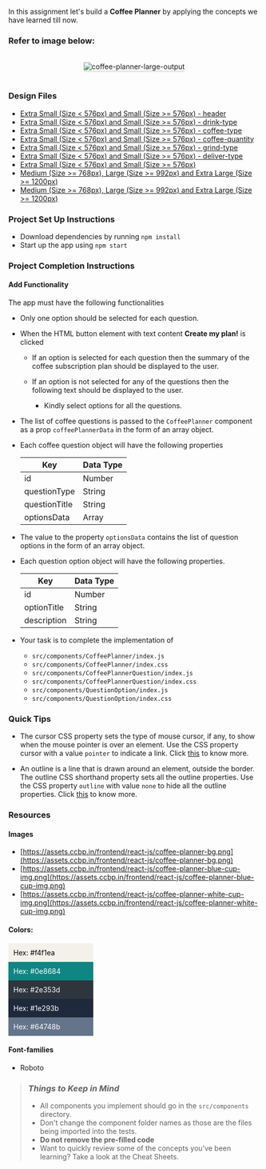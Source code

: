 In this assignment let's build a **Coffee Planner** by applying the concepts we have learned till now.

### Refer to image below:

<br/>
<div style="text-align: center;">

<img src="https://assets.ccbp.in/frontend/content/react-js/coffee-planner-output.gif" alt="coffee-planner-large-output" style="max-width:70%;box-shadow:0 2.8px 2.2px rgba(0, 0, 0, 0.12)">

</div>
<br/>

### Design Files

- [Extra Small (Size < 576px) and Small (Size >= 576px) - header](https://assets.ccbp.in/frontend/content/react-js/coffee-planner-sm-header-output-img.png)
- [Extra Small (Size < 576px) and Small (Size >= 576px) - drink-type](https://assets.ccbp.in/frontend/content/react-js/coffee-planner-sm-drink-type-output.png)
- [Extra Small (Size < 576px) and Small (Size >= 576px) - coffee-type](https://assets.ccbp.in/frontend/content/react-js/coffee-planner-sm-coffee-type-output.png)
- [Extra Small (Size < 576px) and Small (Size >= 576px) - coffee-quantity](https://assets.ccbp.in/frontend/content/react-js/coffee-planner-sm-coffee-quantity-output.png)
- [Extra Small (Size < 576px) and Small (Size >= 576px) - grind-type](https://assets.ccbp.in/frontend/content/react-js/coffee-planner-sm-grind-type-output.png)
- [Extra Small (Size < 576px) and Small (Size >= 576px) - deliver-type](https://assets.ccbp.in/frontend/content/react-js/coffee-planner-sm-deliver-type-output.png)
- [Extra Small (Size < 576px) and Small (Size >= 576px)](https://assets.ccbp.in/frontend/content/react-js/coffee-planner-success-sm-output.png)
- [Medium (Size >= 768px), Large (Size >= 992px) and Extra Large (Size >= 1200px)](https://assets.ccbp.in/frontend/content/react-js/coffee-planner-success-lg-output.png)
- [Medium (Size >= 768px), Large (Size >= 992px) and Extra Large (Size >= 1200px)](https://assets.ccbp.in/frontend/content/react-js/coffee-planner-error-lg-output.png)

### Project Set Up Instructions

- Download dependencies by running `npm install`
- Start up the app using `npm start`

### Project Completion Instructions

#### Add Functionality

The app must have the following functionalities

- Only one option should be selected for each question.

- When the HTML button element with text content **Create my plan!** is clicked

  - If an option is selected for each question then the summary of the coffee subscription plan should be displayed to the user.

  - If an option is not selected for any of the questions then the following text should be displayed to the user.
    - Kindly select options for all the questions.

- The list of coffee questions is passed to the `CoffeePlanner` component as a prop `coffeePlannerData` in the form of an array object.

- Each coffee question object will have the following properties

  | Key           | Data Type |
  | --------------| --------- |
  | id            | Number    |
  | questionType  | String    |
  | questionTitle | String    |
  | optionsData   | Array     |

- The value to the property `optionsData` contains the list of question options in the form of an array object.
- Each question option object will have the following properties.

  | Key         | Data Type |
  | ----------- | --------- |
  | id          | Number    |
  | optionTitle | String    |
  | description | String    |

- Your task is to complete the implementation of
  - `src/components/CoffeePlanner/index.js`
  - `src/components/CoffeePlanner/index.css`
  - `src/components/CoffeePlannerQuestion/index.js`
  - `src/components/CoffeePlannerQuestion/index.css`
  - `src/components/QuestionOption/index.js`
  - `src/components/QuestionOption/index.css`

### Quick Tips

- The cursor CSS property sets the type of mouse cursor, if any, to show when the mouse pointer is over an element. Use the CSS property cursor with a value `pointer` to indicate a link. Click <a href="https://css-tricks.com/almanac/properties/c/cursor/" target="_blank">this</a> to know more.

- An outline is a line that is drawn around an element, outside the border. The outline CSS shorthand property sets all the outline properties. Use the CSS property `outline` with value `none` to hide all the outline properties. Click <a href="https://www.w3schools.com/css/css_outline.asp" target="_blank">this</a> to know more.

### Resources

#### Images

- [https://assets.ccbp.in/frontend/react-js/coffee-planner-bg.png](https://assets.ccbp.in/frontend/react-js/coffee-planner-bg.png)
- [https://assets.ccbp.in/frontend/react-js/coffee-planner-blue-cup-img.png](https://assets.ccbp.in/frontend/react-js/coffee-planner-blue-cup-img.png)
- [https://assets.ccbp.in/frontend/react-js/coffee-planner-white-cup-img.png](https://assets.ccbp.in/frontend/react-js/coffee-planner-white-cup-img.png)

#### Colors:

<div style="background-color: #f4f1ea; width: 150px; padding: 10px; color: black">Hex: #f4f1ea</div>
<div style="background-color: #0e8684; width: 150px; padding: 10px; color: white">Hex: #0e8684</div>
<div style="background-color: #2e353d; width: 150px; padding: 10px; color: white">Hex: #2e353d</div>
<div style="background-color: #1e293b; width: 150px; padding: 10px; color: white">Hex: #1e293b</div>
<div style="background-color: #64748b; width: 150px; padding: 10px; color: white">Hex: #64748b</div>

#### Font-families

- Roboto

> ### _Things to Keep in Mind_
>
> - All components you implement should go in the `src/components` directory.
> - Don't change the component folder names as those are the files being
>   imported into the tests.
> - **Do not remove the pre-filled code**
> - Want to quickly review some of the concepts you’ve been learning? Take a
>   look at the Cheat Sheets.
